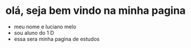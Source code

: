 # olá, seja bem vindo na minha pagina 

- meu nome e luciano melo
- sou aluno do 1 D
- essa sera minha pagina de estudos
